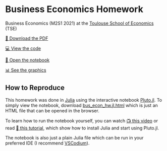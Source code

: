 # Business Economics Homework

Business Economics (M2S1 2021) at the [Toulouse School of Economics](https://tse-fr.eu/) (TSE)

[:file_folder: Download the PDF](https://github.com/masonrhayes/business_econ/raw/master/submission/bus_econ_hw.pdf)

[:computer: View the code](scripts/bus_econ_hw.jl)

[:notebook: Open the notebook](submission/bus_econ_hw.jl.html)

[:bar_chart: See the graphics](graphics/)

## How to Reproduce

This homework was done in [Julia](https://julialang.org) using the interactive notebook [Pluto.jl](https://github.com/fonsp/Pluto.jl). To simply view the notebook, download [bus_econ_hw.jl.html](submission/bus_econ_hw.jl.html) which is just an HTML file that can be opened in the browser. 

To learn how to run the notebook yourself, you can watch [:tv: this video](https://www.youtube.com/watch?v=OOjKEgbt8AI) or read [:blue_book: this tutorial](https://computationalthinking.mit.edu/Fall20/installation/), which show how to install Julia and start using Pluto.jl.

The notebook is also just a plain Julia file which can be run in your preferred IDE (I recommend [VSCodium](https://vscodium.com/)).
